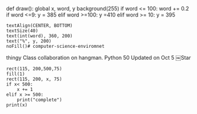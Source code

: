 def draw():
    global x, word, y
    background(255)
    if word <= 100:
        word += 0.2
    if word <=9:
        y = 385
    elif word >=100:
        y =410
    elif word >= 10:
        y = 395
    
    textAlign(CENTER, BOTTOM)
    textSize(40)
    text(int(word), 360, 200)
    text("%", y, 200)
    noFill()# computer-science-enviromnet
thingy
Class collaboration on hangman.
 Python  50 Updated on Oct 5
￼Star

    rect(115, 200,500,75)
    fill(1)
    rect(115, 200, x, 75)
    if x< 500:
        x += 1
    elif x >= 500:
        print("complete")
    print(x)
